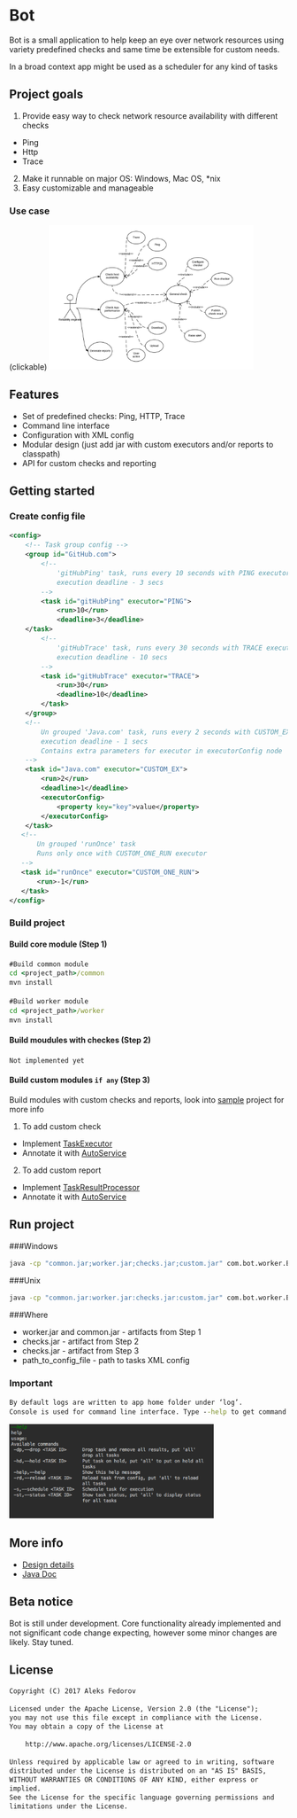 # Bot

Bot is a small application to help keep an eye over network resources using variety predefined checks and same time be extensible for custom needs. 

In a broad context app might be used as a scheduler for any kind of tasks

## Project goals
1. Provide easy way to check network resource availability with different checks
  * Ping
  * Http
  * Trace
2. Make it runnable on major OS: Windows, Mac OS, *nix
3. Easy customizable and manageable

### Use case

(clickable)
<img src="https://raw.githubusercontent.com/AleksNFedorov/Bot/docs/docs/img/use_case_diagramm.png" width="370" />

## Features 

* Set of predefined checks: Ping, HTTP, Trace
* Command line interface
* Configuration with XML config
* Modular design (just add jar with custom executors and/or reports to classpath)
* API for custom checks and reporting

## Getting started

### Create config file

```xml
<config>
    <!-- Task group config -->
    <group id="GitHub.com">
        <!--
            'gitHubPing' task, runs every 10 seconds with PING executor,
            execution deadline - 3 secs
        -->
        <task id="gitHubPing" executor="PING">
            <run>10</run>
            <deadline>3</deadline>
    </task>
        <!--
            'gitHubTrace' task, runs every 30 seconds with TRACE executor,
            execution deadline - 10 secs
        -->
        <task id="gitHubTrace" executor="TRACE">
            <run>30</run>
            <deadline>10</deadline>
        </task>
    </group>
    <!--
        Un grouped 'Java.com' task, runs every 2 seconds with CUSTOM_EX executor,
        execution deadline - 1 secs
        Contains extra parameters for executor in executorConfig node
    -->
    <task id="Java.com" executor="CUSTOM_EX">
        <run>2</run>
        <deadline>1</deadline>
        <executorConfig>
            <property key="key">value</property>
        </executorConfig>
    </task>
   <!--
       Un grouped 'runOnce' task
       Runs only once with CUSTOM_ONE_RUN executor
   -->
   <task id="runOnce" executor="CUSTOM_ONE_RUN">
       <run>-1</run>
   </task>    
</config>
```

### Build project

#### Build core module (Step 1)

```cmd
#Build common module
cd <project_path>/common
mvn install

#Build worker module
cd <project_path>/worker
mvn install
```

#### Build moudules with checkes (Step 2)

`Not implemented yet`

#### Build custom modules `if any` (Step 3)

Build modules with custom checks and reports, look into [sample](https://github.com/AleksNFedorov/Bot/tree/master/sample) project for more info

1. To add custom check
 * Implement [TaskExecutor](https://github.com/AleksNFedorov/Bot/blob/master/common/src/main/java/com/bot/common/TaskExecutor.java)
 * Annotate it with [AutoService](https://github.com/google/auto/tree/master/service)
2. To add custom report
 * Implement [TaskResultProcessor](https://github.com/AleksNFedorov/Bot/blob/master/common/src/main/java/com/bot/common/TaskResultProcessor.java)
 * Annotate it with [AutoService](https://github.com/google/auto/tree/master/service)

## Run project

###Windows
``` cmd
java -cp "common.jar;worker.jar;checks.jar;custom.jar" com.bot.worker.BotStarter --task-config-file=path_to_config_file
```
###Unix 
``` cmd
java -cp "common.jar:worker.jar:checks.jar:custom.jar" com.bot.worker.BotStarter --task-config-file=path_to_config_file
```

###Where 

* worker.jar and common.jar - artifacts from Step 1
* checks.jar - artifact from Step 2
* checks.jar - artifact from Step 3
* path_to_config_file - path to tasks XML config

### Important

``` cmd
By default logs are written to app home folder under ‘log’. 
Console is used for command line interface. Type --help to get command list.
```

<img src="https://raw.githubusercontent.com/AleksNFedorov/Bot/docs/docs/img/consoleHelp.png" width="370" />


## More info

- [Design details](https://github.com/AleksNFedorov/Bot/wiki)
- [Java Doc](https://aleksnfedorov.github.io/javadoc/)


## Beta notice

Bot is still under development. Core functionality already implemented and not significant code change expecting, however some minor changes are likely. Stay tuned.

## License


    Copyright (C) 2017 Aleks Fedorov

    Licensed under the Apache License, Version 2.0 (the "License");
    you may not use this file except in compliance with the License.
    You may obtain a copy of the License at

        http://www.apache.org/licenses/LICENSE-2.0

    Unless required by applicable law or agreed to in writing, software
    distributed under the License is distributed on an "AS IS" BASIS,
    WITHOUT WARRANTIES OR CONDITIONS OF ANY KIND, either express or implied.
    See the License for the specific language governing permissions and
    limitations under the License.

